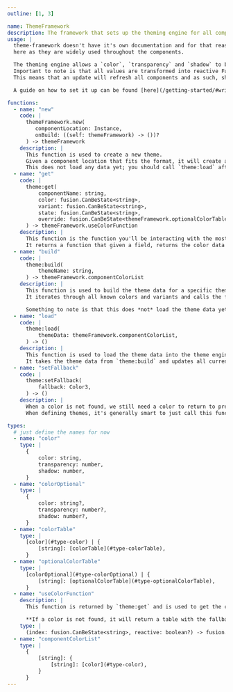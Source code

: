 ```yaml
---
outline: [1, 3]

name: ThemeFramework
description: The framework that sets up the theming engine for all components.
usage: |
  theme-framework doesn't have it's own documentation and for that reason, most relevant functions and types are documented 
  here as they are widely used throughout the components.

  The theming engine allows a `color`, `transparency` and `shadow` to be defined. Each base component will pick up on these. 
  Important to note is that all values are transformed into reactive Fusion values when loaded into the theming engine. 
  This means that an update will refresh all components and as such, should be used sparingly.

  A guide on how to set it up can be found [here](/getting-started/#writing-components).

functions:
  - name: "new"
    code: |
      themeFramework.new(
         componentLocation: Instance,
         onBuild: ((self: themeFramework) -> ())?
      ) -> themeFramework
    description: |
      This function is used to create a new theme. 
      Given a component location that fits the format, it will create a new theme and return it.
      This does not load any data yet; you should call `theme:load` after creating the theme.
  - name: "get"
    code: |
      theme:get(
          componentName: string,
          color: fusion.CanBeState<string>,
          variant: fusion.CanBeState<string>,
          state: fusion.CanBeState<string>,
          override: fusion.CanBeState<themeFramework.optionalColorTable>?,
      ) -> themeFramework.useColorFunction
    description: |
      This function is the function you'll be interacting with the most. 
      It returns a function that given a field, returns the color data for that field.
  - name: "build"
    code: |
      theme:build(
          themeName: string,
      ) -> themeFramework.componentColorList
    description: |
      This function is used to build the theme data for a specific theme.
      It iterates through all known colors and variants and calls the functions for each of them.

      Something to note is that this does *not* load the theme data yet. It just prepares it, and loading has to be done through `theme:load`.
  - name: "load"
    code: |
      theme:load(
          themeData: themeFramework.componentColorList,
      ) -> ()
    description: |
      This function is used to load the theme data into the theme engine.
      It takes the theme data from `theme:build` and updates all current colors.
  - name: "setFallback"
    code: |
      theme:setFallback(
          fallback: Color3,
      ) -> ()
    description: |
      When a color is not found, we still need a color to return to prevent errors.
      When defining themes, it's generally smart to just call this function with a color that fits the theme somewhat.

types:
  # just define the names for now
  - name: "color"
    type: |
      {
          color: string,
          transparency: number,
          shadow: number,
      }
  - name: "colorOptional"
    type: |
      {
          color: string?,
          transparency: number?,
          shadow: number?,
      }
  - name: "colorTable"
    type: |
      [color](#type-color) | {
          [string]: [colorTable](#type-colorTable),
      }
  - name: "optionalColorTable"
    type: |
      [colorOptional](#type-colorOptional) | {
          [string]: [optionalColorTable](#type-optionalColorTable),
      }
  - name: "useColorFunction"
    description: |
      This function is returned by `theme:get` and is used to get the color data for a specific field.

      **If a color is not found, it will return a table with the fallback color set, and transparency set to 1.**
    type: |
      (index: fusion.CanBeState<string>, reactive: boolean?) -> fusion.Computed<[color](#type-color)> | [color](#type-color)
  - name: "componentColorList"
    type: |
      {
          [string]: {
              [string]: [color](#type-color),
          }
      }
---
```


<ComponentView :frontmatter="$frontmatter"/>
